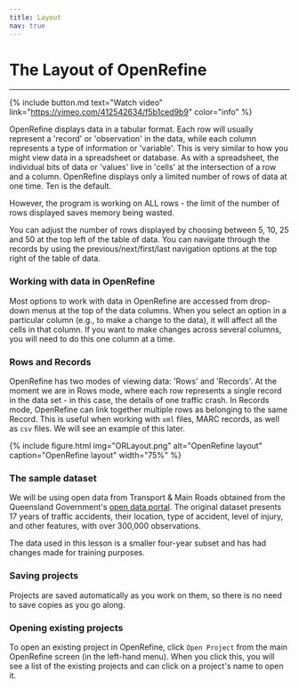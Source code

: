 ```yaml
---
title: Layout
nav: true
---
```

# The Layout of OpenRefine

-----
{% include button.md text="Watch video" link="https://vimeo.com/412542634/f5b1ced9b9" color="info" %}


OpenRefine displays data in a tabular format. Each row will usually represent a 'record' or 'observation' in the data, 
while each column represents a type of information or 'variable'. This is very similar to how you might view data 
in a spreadsheet or database. As with a spreadsheet, the individual bits of data or 'values' live in 'cells' at the intersection 
of a row and a column. OpenRefine displays only a limited number of rows of data at one time. Ten is the default.

However, the program is working on ALL rows - the limit of the number of rows displayed saves memory being wasted.

You can adjust the number of rows displayed by choosing between 5, 10, 25 and 50 at the top left of the table of data. 
You can navigate through the records by using the previous/next/first/last navigation options at the top right of the table of data.

### Working with data in OpenRefine

Most options to work with data in OpenRefine are accessed from drop-down menus at the top of the data columns. 
When you select an option in a particular column (e.g., to make a change to the data), it will affect all the 
cells in that column. If you want to make changes across several columns, you will need to do this one column at a time.

###  Rows and Records

OpenRefine has two modes of viewing data: 'Rows' and 'Records'. At the moment we are in Rows mode, 
where each row represents a single record in the data set - in this case, the details of one traffic crash.  In Records mode, OpenRefine can link together multiple rows as belonging to the same Record. 
This is useful when working with `xml` files, MARC records, as well as `csv` files. We will see an example of this later.

{% include figure.html img="ORLayout.png" alt="OpenRefine layout" caption="OpenRefine layout" width="75%" %}

### The sample dataset

We will be using open data from Transport & Main Roads obtained from the Queensland Government's [open 
data portal](https://data.qld.gov.au). The original dataset presents 17 years of traffic accidents, their location, 
type of accident, level of injury, and other features, with over 300,000 observations.  

The data used in this lesson is a smaller four-year subset and has had changes made for training purposes.

### Saving projects

Projects are saved automatically as you work on them,  so there is no need to save copies as you go along. 

### Opening existing projects

To open an existing project in OpenRefine, click  `Open Project`  from the main OpenRefine screen (in the left-hand menu). 
When you click this, you will see a list of the existing projects and can click on a project's name to open it.
